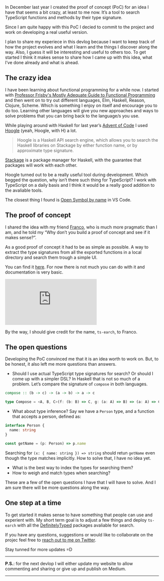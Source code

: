 In December last year I created the proof of concept (PoC) for an idea I have
that seems a bit crazy, at least to me now. It’s a tool to search TypeScript
functions and methods by their type signature.

Since I am quite happy with this PoC I decied to commit to the project and work
on developing a real useful version.

I plan to share my experiece in this devlog because I want to keep track of how
the project evolves and what I learn and the things I discover along the way.
Also, I guess it will be interesting and useful to others too. To get started I
think it makes sense to share how I came up with this idea, what I’ve done
already and what is ahead.

## The crazy idea

I have been learning about functional programming for a while now. I started
with [Professor Frisby's Mostly Adequate Guide to Functional Programming][1] and
then went on to try out different languages, Elm, Haskell, Reason, Clojure,
Scheme. Which is something I enjoy on itself and encourage you to do too.
Learning other languages will give you new approaches and ways to solve problems
that you can bring back to the language/s you use.

While playing around with Haskell for last year’s [Advent of Code][2] I used
[Hoogle][3] (yeah, Hoogle, with H) a lot.

> Hoogle is a Haskell API search engine, which allows you to search the Haskell
> libraries on Stackage by either function name, or by approximate type
> signature.

[Stackage][4] is a package manager for Haskell, with the guarantee that packages
will work with each other.

Hoogle turned out to be a really useful tool during development. Which begged
the question, why isn’t there such thing for TypeScript? I work with TypeScript
on a daily basis and I think it would be a really good addition to the avaliable
tools.

The closest thing I found is [Open Symbol by name][5] in VS Code.

## The proof of concept

I shared the idea with my friend [Franco][6], who is much more pragmatic than I
am, and he told my “Why don’t you build a proof of concept and see if it makes
sense?”.

As a good proof of concept it had to be as simple as possible. A way to extract
the type signatures from all the exported functions in a local directory and
search them trough a simple UI.

You can find it [here][7]. For now there is not much you can do with it and
documentation is very basic.

<div class="iframe-container">
<iframe
  class="iframe"
  src="https://www.youtube.com/embed/Gf5irOLIFX8"
  frameborder="0"
  allow="accelerometer; autoplay; encrypted-media; gyroscope; picture-in-picture"
  allowfullscreen>
</iframe>
</div>

By the way, I should give credit for the name, `ts-earch`, to Franco.

## The open questions

Developing the PoC convinced me that it is an idea worth to work on. But, to be
honest, it also left me more questions than answers.

- Should I use actual TypeScript type signatures for search? Or should I come up
  with a simpler DSL? In Haskell that is not so much of a problem. Let’s compare
  the signature of `compose` in both languages.

```haskell
compose :: (b -> c) -> (a -> b) -> a -> c
```

```ts
type Compose = <A, B, C>(f: (b: B) => C, g: (a: A) => B) => (a: A) => C
```

- What about type inference? Say we have a `Person` type, and a function that
  accepts a person, defined as:

```ts
interface Person {
  name: string
}

const getName = (p: Person) => p.name
```

Searching for `(x: { name: string }) => string` should retun `getName` even
though the type matches implicitly. How to solve that, I have no idea yet.

- What is the best way to index the types for searching them?
- How to weigh and match types when searching?

These are a few of the open questions I have that I will have to solve. And I am
sure there will be more questions along the way.

## One step at a time

To get started it makes sense to have something that people can use and
experient with. My short term goal is to adjust a few things and deploy
`ts-earch` with all the [DefinitelyTyped][8] packages avaliable for search.

If you have any questions, suggestions or would like to collaborate on the
projec feel free to [reach out to me on Twitter][9].

Stay tunned for more updates =D

---

**P.S.**: for the next devlop I will either update my website to allow
commenting and sharing or give up and publish on Medium.

---

[1]: https://github.com/MostlyAdequate/mostly-adequate-guide
[2]: https://adventofcode.com
[3]: https://hoogle.haskell.org/
[4]: https://www.stackage.org/

<!-- prettier-ignore -->
[5]: https://code.visualstudio.com/docs/editor/editingevolved#_open-symbol-by-name
[6]: https://github.com/fvictorio

<!-- prettier-ignore -->
[7]: https://github.com/gillchristian/ts-earch/tree/68b515b99076460e25e70c545ab6a6397100f77d
[8]: https://github.com/DefinitelyTyped/DefinitelyTyped
[9]: https://twitter.com/gillchristian
